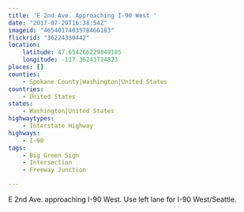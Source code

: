 ```yaml
---
title: 'E 2nd Ave. Approaching I-90 West '
date: "2017-07-29T16:38:54Z"
imageid: "4654017403578466183"
flickrid: "36224330442"
location:
    latitude: 47.654266229849185
    longitude: -117.36243724823
places: []
counties:
    - Spokane County|Washington|United States
countries:
    - United States
states:
    - Washington|United States
highwaytypes:
    - Interstate Highway
highways:
    - I-90
tags:
    - Big Green Sign
    - Intersection
    - Freeway Junction

---
```

E 2nd Ave. approaching I-90 West.  Use left lane for I-90 West/Seattle.